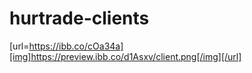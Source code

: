 # hurtrade-clients
[url=https://ibb.co/cOa34a][img]https://preview.ibb.co/d1Asxv/client.png[/img][/url]
